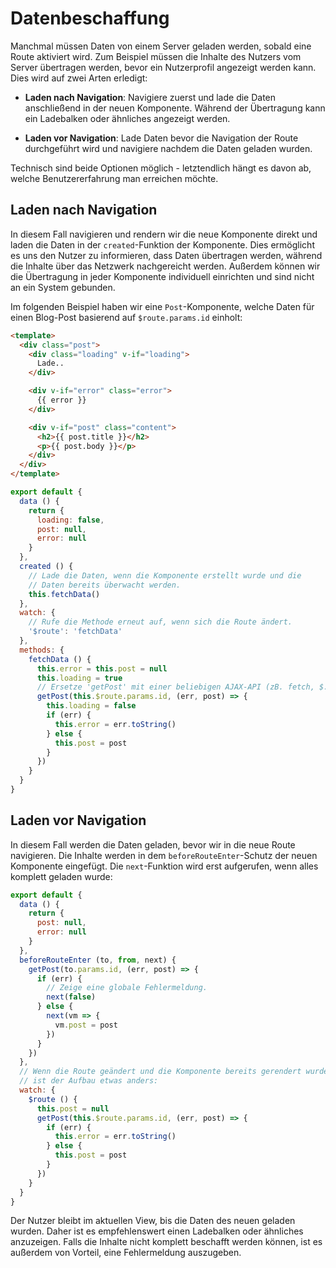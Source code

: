 # Datenbeschaffung

Manchmal müssen Daten von einem Server geladen werden, sobald eine Route aktiviert wird. Zum Beispiel müssen die Inhalte des Nutzers vom Server übertragen werden, bevor ein Nutzerprofil angezeigt werden kann. Dies wird auf zwei Arten erledigt:

- **Laden nach Navigation**: Navigiere zuerst und lade die Daten anschließend in der neuen Komponente. Während der Übertragung kann ein Ladebalken oder ähnliches angezeigt werden.

- **Laden vor Navigation**: Lade Daten bevor die Navigation der Route durchgeführt wird und navigiere nachdem die Daten geladen wurden.

Technisch sind beide Optionen möglich - letztendlich hängt es davon ab, welche Benutzererfahrung man erreichen möchte.

## Laden nach Navigation

In diesem Fall navigieren und rendern wir die neue Komponente direkt und laden die Daten in der `created`-Funktion der Komponente. Dies ermöglicht es uns den Nutzer zu informieren, dass Daten übertragen werden, während die Inhalte über das Netzwerk nachgereicht werden. Außerdem können wir die Übertragung in jeder Komponente individuell einrichten und sind nicht an ein System gebunden.

Im folgenden Beispiel haben wir eine `Post`-Komponente, welche Daten für einen Blog-Post basierend auf `$route.params.id` einholt:

``` html
<template>
  <div class="post">
    <div class="loading" v-if="loading">
      Lade..
    </div>

    <div v-if="error" class="error">
      {{ error }}
    </div>

    <div v-if="post" class="content">
      <h2>{{ post.title }}</h2>
      <p>{{ post.body }}</p>
    </div>
  </div>
</template>
```

``` js
export default {
  data () {
    return {
      loading: false,
      post: null,
      error: null
    }
  },
  created () {
    // Lade die Daten, wenn die Komponente erstellt wurde und die
    // Daten bereits überwacht werden.
    this.fetchData()
  },
  watch: {
    // Rufe die Methode erneut auf, wenn sich die Route ändert.
    '$route': 'fetchData'
  },
  methods: {
    fetchData () {
      this.error = this.post = null
      this.loading = true
      // Ersetze 'getPost' mit einer beliebigen AJAX-API (zB. fetch, $.ajax).
      getPost(this.$route.params.id, (err, post) => {
        this.loading = false
        if (err) {
          this.error = err.toString()
        } else {
          this.post = post
        }
      })
    }
  }
}
```

## Laden vor Navigation

In diesem Fall werden die Daten geladen, bevor wir in die neue Route navigieren. Die Inhalte werden in dem `beforeRouteEnter`-Schutz der neuen Komponente eingefügt. Die `next`-Funktion wird erst aufgerufen, wenn alles komplett geladen wurde:

``` js
export default {
  data () {
    return {
      post: null,
      error: null
    }
  },
  beforeRouteEnter (to, from, next) {
    getPost(to.params.id, (err, post) => {
      if (err) {
        // Zeige eine globale Fehlermeldung.
        next(false)
      } else {
        next(vm => {
          vm.post = post
        })
      }
    })
  },
  // Wenn die Route geändert und die Komponente bereits gerendert wurde,
  // ist der Aufbau etwas anders:
  watch: {
    $route () {
      this.post = null
      getPost(this.$route.params.id, (err, post) => {
        if (err) {
          this.error = err.toString()
        } else {
          this.post = post
        }
      })
    }
  }
}
```

Der Nutzer bleibt im aktuellen View, bis die Daten des neuen geladen wurden. Daher ist es empfehlenswert einen Ladebalken oder ähnliches anzuzeigen. Falls die Inhalte nicht komplett beschafft werden können, ist es außerdem von Vorteil, eine Fehlermeldung auszugeben.
